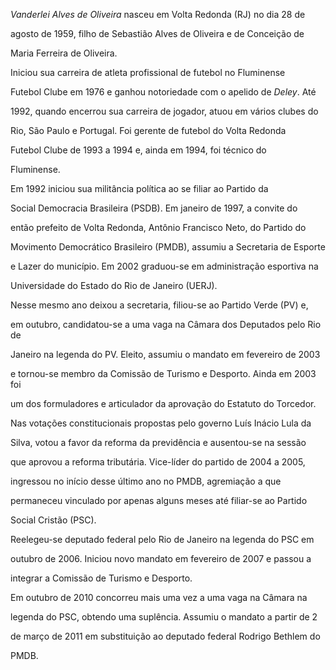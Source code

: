 

*Vanderlei Alves de Oliveira* nasceu em Volta Redonda (RJ) no dia 28 de

agosto de 1959, filho de Sebastião Alves de Oliveira e de Conceição de

Maria Ferreira de Oliveira.



Iniciou sua carreira de atleta profissional de futebol no Fluminense

Futebol Clube em 1976 e ganhou notoriedade com o apelido de *Deley*. Até

1992, quando encerrou sua carreira de jogador, atuou em vários clubes do

Rio, São Paulo e Portugal. Foi gerente de futebol do Volta Redonda

Futebol Clube de 1993 a 1994 e, ainda em 1994, foi técnico do

Fluminense.



Em 1992 iniciou sua militância política ao se filiar ao Partido da

Social Democracia Brasileira (PSDB). Em janeiro de 1997, a convite do

então prefeito de Volta Redonda, Antônio Francisco Neto, do Partido do

Movimento Democrático Brasileiro (PMDB), assumiu a Secretaria de Esporte

e Lazer do município. Em 2002 graduou-se em administração esportiva na

Universidade do Estado do Rio de Janeiro (UERJ).



Nesse mesmo ano deixou a secretaria, filiou-se ao Partido Verde (PV) e,

em outubro, candidatou-se a uma vaga na Câmara dos Deputados pelo Rio de

Janeiro na legenda do PV. Eleito, assumiu o mandato em fevereiro de 2003

e tornou-se membro da Comissão de Turismo e Desporto. Ainda em 2003 foi

um dos formuladores e articulador da aprovação do Estatuto do Torcedor.

Nas votações constitucionais propostas pelo governo Luís Inácio Lula da

Silva, votou a favor da reforma da previdência e ausentou-se na sessão

que aprovou a reforma tributária. Vice-líder do partido de 2004 a 2005,

ingressou no início desse último ano no PMDB, agremiação a que

permaneceu vinculado por apenas alguns meses até filiar-se ao Partido

Social Cristão (PSC).



Reelegeu-se deputado federal pelo Rio de Janeiro na legenda do PSC em

outubro de 2006. Iniciou novo mandato em fevereiro de 2007 e passou a

integrar a Comissão de Turismo e Desporto.



Em outubro de 2010 concorreu mais uma vez a uma vaga na Câmara na

legenda do PSC, obtendo uma suplência. Assumiu o mandato a partir de 2

de março de 2011 em substituição ao deputado federal Rodrigo Bethlem do

PMDB.



